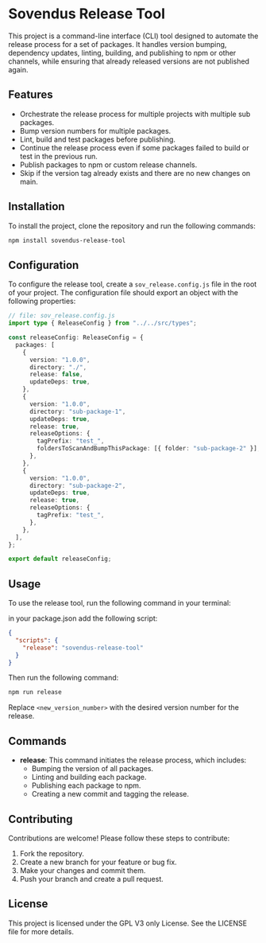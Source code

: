 # Sovendus Release Tool

This project is a command-line interface (CLI) tool designed to automate the release process for a set of packages. It handles version bumping, dependency updates, linting, building, and publishing to npm or other channels, while ensuring that already released versions are not published again.

## Features

- Orchestrate the release process for multiple projects with multiple sub packages.
- Bump version numbers for multiple packages.
- Lint, build and test packages before publishing.
- Continue the release process even if some packages failed to build or test in the previous run.
- Publish packages to npm or custom release channels.
- Skip if the version tag already exists and there are no new changes on main.

## Installation

To install the project, clone the repository and run the following commands:

```bash
npm install sovendus-release-tool
```

## Configuration

To configure the release tool, create a `sov_release.config.js` file in the root of your project. The configuration file should export an object with the following properties:

```typescript
// file: sov_release.config.js
import type { ReleaseConfig } from "../../src/types";

const releaseConfig: ReleaseConfig = {
  packages: [
    {
      version: "1.0.0",
      directory: "./",
      release: false,
      updateDeps: true,
    },
    {
      version: "1.0.0",
      directory: "sub-package-1",
      updateDeps: true,
      release: true,
      releaseOptions: {
        tagPrefix: "test_",
        foldersToScanAndBumpThisPackage: [{ folder: "sub-package-2" }],
      },
    },
    {
      version: "1.0.0",
      directory: "sub-package-2",
      updateDeps: true,
      release: true,
      releaseOptions: {
        tagPrefix: "test_",
      },
    },
  ],
};

export default releaseConfig;

```

## Usage

To use the release tool, run the following command in your terminal:

in your package.json add the following script:

```json
{
  "scripts": {
    "release": "sovendus-release-tool"
  }
}
```

Then run the following command:

```bash
npm run release
```

Replace `<new_version_number>` with the desired version number for the release.

## Commands

- **release**: This command initiates the release process, which includes:
  - Bumping the version of all packages.
  - Linting and building each package.
  - Publishing each package to npm.
  - Creating a new commit and tagging the release.

## Contributing

Contributions are welcome! Please follow these steps to contribute:

1. Fork the repository.
2. Create a new branch for your feature or bug fix.
3. Make your changes and commit them.
4. Push your branch and create a pull request.

## License

This project is licensed under the GPL V3 only License. See the LICENSE file for more details.
